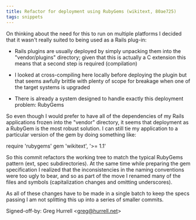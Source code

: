 ```yaml
---
title: Refactor for deployment using RubyGems (wikitext, 80ae725)
tags: snippets
---
```


On thinking about the need for this to run on multiple platforms I decided that it wasn't really suited to being used as a Rails plug-in:

-   Rails plugins are usually deployed by simply unpacking them into the "vendor/plugins" directory; given that this is actually a C extension this means that a second step is required (compilation)

-   I looked at cross-compiling here locally before deploying the plugin but that seems awfully brittle with plenty of scope for breakage when one of the target systems is upgraded

-   There is already a system designed to handle exactly this deployment problem: RubyGems

So even though I would prefer to have all of the dependencies of my Rails applications frozen into the "vendor" directory, it seems that deployment as a RubyGem is the most robust solution. I can still tie my application to a particular version of the gem by doing something like:

require 'rubygems' gem 'wikitext', '&gt;= 1.1'

So this commit refactors the working tree to match the typical RubyGems pattern (ext, spec subdirectories). At the same time while preparing the gem specification I realized that the inconsistencies in the naming conventions were too ugly to bear, and so as part of the move I renamed many of the files and symbols (capitalization changes and omitting underscores).

As all of these changes have to be made in a single batch to keep the specs passing I am not splitting this up into a series of smaller commits.

Signed-off-by: Greg Hurrell &lt;greg@hurrell.net&gt;
